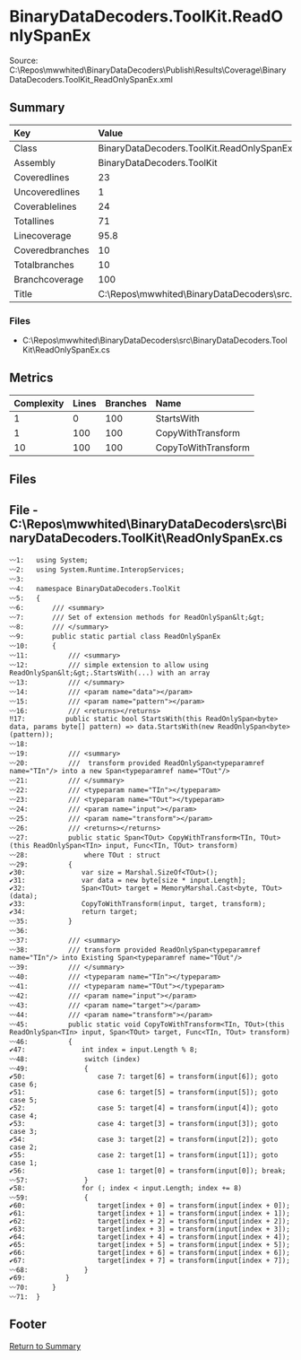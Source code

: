 ﻿
# BinaryDataDecoders.ToolKit.ReadOnlySpanEx
Source: C:\Repos\mwwhited\BinaryDataDecoders\Publish\Results\Coverage\BinaryDataDecoders.ToolKit_ReadOnlySpanEx.xml

## Summary

| Key                  | Value                                                            |
| :------------------- | :--------------------------------------------------------------- |
| Class                | BinaryDataDecoders.ToolKit.ReadOnlySpanEx                    | 
| Assembly             | BinaryDataDecoders.ToolKit                                   | 
| Coveredlines         | 23                                                           | 
| Uncoveredlines       | 1                                                            | 
| Coverablelines       | 24                                                           | 
| Totallines           | 71                                                           | 
| Linecoverage         | 95.8                                                         | 
| Coveredbranches      | 10                                                           | 
| Totalbranches        | 10                                                           | 
| Branchcoverage       | 100                                                          | 
| Title                | C:\Repos\mwwhited\BinaryDataDecoders\src\..\src\BinaryDataDe | 

### Files
 * C:\Repos\mwwhited\BinaryDataDecoders\src\BinaryDataDecoders.ToolKit\ReadOnlySpanEx.cs

## Metrics

| Complexity | Lines | Branches | Name                                          |
| :--------- | :---- | :------- | :-------------------------------------------- |
| 1          | 0     | 100      | StartsWith | 
| 1          | 100   | 100      | CopyWithTransform | 
| 10         | 100   | 100      | CopyToWithTransform | 
## Files

## File - C:\Repos\mwwhited\BinaryDataDecoders\src\BinaryDataDecoders.ToolKit\ReadOnlySpanEx.cs

```CSharp
〰1:   using System;
〰2:   using System.Runtime.InteropServices;
〰3:   
〰4:   namespace BinaryDataDecoders.ToolKit
〰5:   {
〰6:       /// <summary>
〰7:       /// Set of extension methods for ReadOnlySpan&lt;&gt;
〰8:       /// </summary>
〰9:       public static partial class ReadOnlySpanEx
〰10:      {
〰11:          /// <summary>
〰12:          /// simple extension to allow using ReadOnlySpan&lt;&gt;.StartsWith(...) with an array
〰13:          /// </summary>
〰14:          /// <param name="data"></param>
〰15:          /// <param name="pattern"></param>
〰16:          /// <returns></returns>
‼17:          public static bool StartsWith(this ReadOnlySpan<byte> data, params byte[] pattern) => data.StartsWith(new ReadOnlySpan<byte>(pattern));
〰18:  
〰19:          /// <summary>
〰20:          ///  transform provided ReadOnlySpan<typeparamref name="TIn"/> into a new Span<typeparamref name="TOut"/>
〰21:          /// </summary>
〰22:          /// <typeparam name="TIn"></typeparam>
〰23:          /// <typeparam name="TOut"></typeparam>
〰24:          /// <param name="input"></param>
〰25:          /// <param name="transform"></param>
〰26:          /// <returns></returns>
〰27:          public static Span<TOut> CopyWithTransform<TIn, TOut>(this ReadOnlySpan<TIn> input, Func<TIn, TOut> transform)
〰28:              where TOut : struct
〰29:          {
✔30:              var size = Marshal.SizeOf<TOut>();
✔31:              var data = new byte[size * input.Length];
✔32:              Span<TOut> target = MemoryMarshal.Cast<byte, TOut>(data);
✔33:              CopyToWithTransform(input, target, transform);
✔34:              return target;
〰35:          }
〰36:  
〰37:          /// <summary>
〰38:          /// transform provided ReadOnlySpan<typeparamref name="TIn"/> into Existing Span<typeparamref name="TOut"/>
〰39:          /// </summary>
〰40:          /// <typeparam name="TIn"></typeparam>
〰41:          /// <typeparam name="TOut"></typeparam>
〰42:          /// <param name="input"></param>
〰43:          /// <param name="target"></param>
〰44:          /// <param name="transform"></param>
〰45:          public static void CopyToWithTransform<TIn, TOut>(this ReadOnlySpan<TIn> input, Span<TOut> target, Func<TIn, TOut> transform)
〰46:          {
✔47:              int index = input.Length % 8;
〰48:              switch (index)
〰49:              {
✔50:                  case 7: target[6] = transform(input[6]); goto case 6;
✔51:                  case 6: target[5] = transform(input[5]); goto case 5;
✔52:                  case 5: target[4] = transform(input[4]); goto case 4;
✔53:                  case 4: target[3] = transform(input[3]); goto case 3;
✔54:                  case 3: target[2] = transform(input[2]); goto case 2;
✔55:                  case 2: target[1] = transform(input[1]); goto case 1;
✔56:                  case 1: target[0] = transform(input[0]); break;
〰57:              }
✔58:              for (; index < input.Length; index += 8)
〰59:              {
✔60:                  target[index + 0] = transform(input[index + 0]);
✔61:                  target[index + 1] = transform(input[index + 1]);
✔62:                  target[index + 2] = transform(input[index + 2]);
✔63:                  target[index + 3] = transform(input[index + 3]);
✔64:                  target[index + 4] = transform(input[index + 4]);
✔65:                  target[index + 5] = transform(input[index + 5]);
✔66:                  target[index + 6] = transform(input[index + 6]);
✔67:                  target[index + 7] = transform(input[index + 7]);
〰68:              }
✔69:          }
〰70:      }
〰71:  }

```
## Footer 
[Return to Summary](Summary.md)

